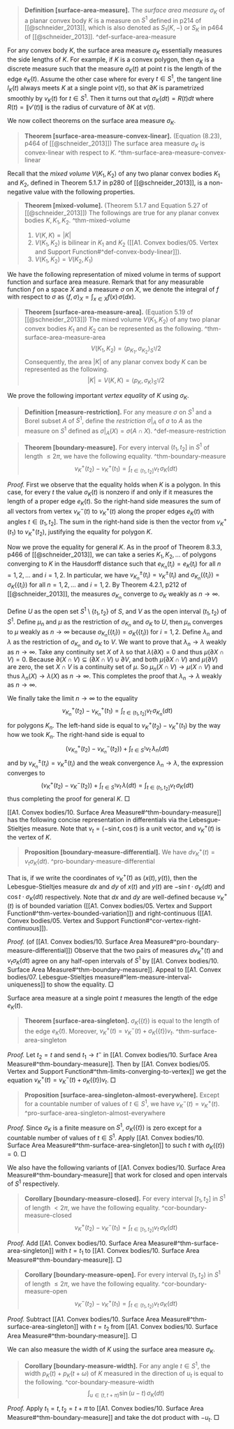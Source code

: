 > __Definition [surface-area-measure].__ The _surface area measure_ $\sigma_K$ of a planar convex body $K$ is a measure on $S^1$ defined in p214 of [[@schneider_2013]], which is also denoted as $S_1(K, -)$ or $S_K$ in p464 of [[@schneider_2013]].
> ^def-surface-area-measure

For any convex body $K$, the surface area measure $\sigma_K$ essentially measures the side lengths of $K$. For example, if $K$ is a convex polygon, then $\sigma_K$ is a discrete measure such that the measure $\sigma_K\left( t \right)$ at point $t$ is the length of the edge $e_K(t)$. Assume the other case where for every $t \in S^1$, the tangent line $l_K(t)$ always meets $K$ at a single point $v(t)$, so that $\partial K$ is parametrized smoothly by $v_K(t)$ for $t \in S^1$. Then it turns out that $\sigma_K(dt) = R(t) dt$ where $R(t) = \left\lVert v'(t) \right\rVert$ is the radius of curvature of $\partial K$ at $v(t)$.

We now collect theorems on the surface area measure $\sigma_K$.

> __Theorem [surface-area-measure-convex-linear].__ (Equation (8.23), p464 of [[@schneider_2013]]) The surface area measure $\sigma_K$ is convex-linear with respect to $K$. ^thm-surface-area-measure-convex-linear

Recall that the _mixed volume_ $V(K_1, K_2)$ of any two planar convex bodies $K_1$ and $K_2$, defined in Theorem 5.1.7 in p280 of [[@schneider_2013]], is a non-negative value with the following properties.

> __Theorem [mixed-volume].__ (Theorem 5.1.7 and Equation 5.27 of [[@schneider_2013]]) The followings are true for any planar convex bodies $K, K_1, K_2$. ^thm-mixed-volume
> 
> 1. $V(K, K) = |K|$
> 2. $V(K_1, K_2)$ is bilinear in $K_1$ and $K_2$ ([[A1. Convex bodies/05. Vertex and Support Function#^def-convex-body-linear]]).
> 3. $V(K_1, K_2) = V(K_2, K_1)$

We have the following representation of mixed volume in terms of support function and surface area measure. Remark that for any measurable function $f$ on a space $X$ and a measure $\sigma$ on $X$, we denote the integral of $f$ with respect to $\sigma$ as $\left< f, \sigma \right>_{X} = \int_{x \in X} f(x)\,\sigma(dx)$.

> __Theorem [surface-area-measure-area].__ (Equation 5.19 of [[@schneider_2013]]) The mixed volume $V(K_1, K_2)$ of any two planar convex bodies $K_1$ and $K_2$ can be represented as the following. ^thm-surface-area-measure-area
$$
V(K_1, K_2) = \left< p_{K_1}, \sigma_{K_2} \right>_{S^1} / 2
$$
> Consequently, the area $|K|$ of any planar convex body $K$ can be represented as the following.
$$
|K| = V(K, K) = \left< p_K, \sigma_K \right>_{S^1} / 2
$$

We prove the following important _vertex equality_ of $K$ using $\sigma_K$.

> __Definition [measure-restriction].__ For any measure $\sigma$ on $S^1$ and a Borel subset $A$ of $S^1$, define the _restriction_ $\sigma|_A$ of $\sigma$ to $A$ as the measure on $S^1$ defined as $\sigma|_A(X) = \sigma(A \cap X)$. ^def-measure-restriction

> __Theorem [boundary-measure].__ For every interval $(t_1, t_2]$ in $S^1$ of length $\leq 2\pi$, we have the following equality. ^thm-boundary-measure
$$
v_K^+(t_2) - v_K^+(t_1) = \int_{t \in (t_1, t_2]} v_t \, \sigma_K(dt)
$$

_Proof._ First we observe that the equality holds when $K$ is a polygon. In this case, for every $t$ the value $\sigma_K(t)$ is nonzero if and only if it measures the length of a proper edge $e_K(t)$. So the right-hand side measures the sum of all vectors from vertex $v_K^-(t)$ to $v_K^+(t)$ along the proper edges $e_K(t)$ with angles $t \in (t_1, t_2]$. The sum in the right-hand side is then the vector from $v_K^+(t_1)$ to $v_K^+(t_2)$, justifying the equality for polygon $K$.  

Now we prove the equality for general $K$. As in the proof of Theorem 8.3.3, p466 of [[@schneider_2013]], we can take a series $K_1, K_2, \dots$ of polygons converging to $K$ in the Hausdorff distance such that $e_{K_n}(t_i) = e_{K}(t_i)$ for all $n = 1, 2, \dots$ and $i = 1, 2$. In particular, we have $v_{K_n}^{\pm}(t_i) = v_{K}^{\pm}(t_i)$ and $\sigma_{K_n}(\{t_i\}) = \sigma_{K}(\{t_i\})$ for all $n = 1, 2, \dots$ and $i = 1, 2$. By Theorem 4.2.1, p212 of [[@schneider_2013]], the measures $\sigma_{K_n}$ converge to $\sigma_K$ weakly as $n \to \infty$.

Define $U$ as the open set $S^1 \setminus \left\{ t_1, t_2 \right\}$ of $S$, and $V$ as the open interval $(t_1, t_2)$ of $S^1$. Define $\mu_n$ and $\mu$ as the restriction of $\sigma_{K_n}$ and $\sigma_K$ to $U$, then $\mu_n$ converges to $\mu$ weakly as $n \to \infty$ because $\sigma_{K_n}(\{t_i\}) = \sigma_{K}(\{t_i\})$ for $i = 1, 2$. Define $\lambda_n$ and $\lambda$ as the restriction of $\sigma_{K_n}$ and $\sigma_K$ to $V$. We want to prove that $\lambda_n \to \lambda$ weakly as $n \to \infty$. Take any continuity set $X$ of $\lambda$ so that $\lambda(\partial X) = 0$ and thus $\mu(\partial X \cap V) = 0$. Because $\partial(X \cap V) \subseteq (\partial X \cap V) \cup \partial V$, and both $\mu(\partial X \cap V)$ and $\mu(\partial V)$ are zero, the set $X \cap V$ is a continuity set of $\mu$. So $\mu_n(X \cap V) \to \mu(X \cap V)$ and thus $\lambda_n(X) \to \lambda(X)$ as $n \to \infty$. This completes the proof that $\lambda_n \to \lambda$ weakly as $n \to \infty$.

We finally take the limit $n \to \infty$ to the equality
$$
v_{K_n}^+(t_2) - v_{K_n}^+(t_1) = \int_{t \in (t_1, t_2]} v_t \, \sigma_{K_n}(dt)
$$
for polygons $K_n$. The left-hand side is equal to $v_K^+(t_2) - v_K^+(t_1)$ by the way how we took $K_n$. The right-hand side is equal to
$$
(v_{K_n}^+(t_2) - v_{K_n}^-(t_2)) + \int_{t \in S^1} v_t \, \lambda_n(dt)
$$
and by $v_{K_n}^{\pm}(t_i) = v_{K}^{\pm}(t_i)$ and the weak convergence $\lambda_n \to \lambda$, the expression converges to
$$
(v_{K}^+(t_2) - v_{K}^-(t_2)) + \int_{t \in S^1} v_t \, \lambda(dt) = \int_{t \in (t_1, t_2]} v_t\, \sigma_{K}(dt)
$$
thus completing the proof for general $K$. □

[[A1. Convex bodies/10. Surface Area Measure#^thm-boundary-measure]] has the following concise representation in differentials via the Lebesgue-Stieltjes measure. Note that $v_t = (-\sin t, \cos t)$ is a unit vector, and $v_K^+(t)$ is the vertex of $K$.

> __Proposition [boundary-measure-differential].__ We have $dv_K^+(t) = v_t \sigma_K(dt)$. ^pro-boundary-measure-differential

That is, if we write the coordinates of $v_K^+(t)$ as $(x(t), y(t))$, then the Lebesgue-Stieltjes measure $dx$ and $dy$ of $x(t)$ and $y(t)$ are $-\sin t \cdot \sigma_K(dt)$ and $\cos t \cdot \sigma_K(dt)$ respectively. Note that $dx$ and $dy$ are well-defined because $v_K^+(t)$ is of bounded variation ([[A1. Convex bodies/05. Vertex and Support Function#^thm-vertex-bounded-variation]]) and right-continuous ([[A1. Convex bodies/05. Vertex and Support Function#^cor-vertex-right-continuous]]).

_Proof._ (of [[A1. Convex bodies/10. Surface Area Measure#^pro-boundary-measure-differential]]) Observe that the two pairs of measures $dv_K^+(t)$ and $v_t \sigma_K(dt)$ agree on any half-open intervals of $S^1$ by [[A1. Convex bodies/10. Surface Area Measure#^thm-boundary-measure]]. Appeal to [[A1. Convex bodies/07. Lebesgue-Stieltjes measure#^lem-measure-interval-uniqueness]] to show the equality. □

Surface area measure at a single point $t$ measures the length of the edge $e_K(t)$.

> __Theorem [surface-area-singleton].__ $\sigma_K(\left\{ t \right\})$ is equal to the length of the edge $e_K(t)$. Moreover, $v_K^+(t) = v_K^-(t) + \sigma_K( \left\{ t \right\} ) v_t$. ^thm-surface-area-singleton

_Proof._ Let $t_2 = t$ and send $t_1 \to t^-$ in [[A1. Convex bodies/10. Surface Area Measure#^thm-boundary-measure]]. Then by [[A1. Convex bodies/05. Vertex and Support Function#^thm-limits-converging-to-vertex]] we get the equation $v_K^+(t) = v_K^-(t) + \sigma_K(\left\{ t \right\}) v_t$. □

> __Proposition [surface-area-singleton-almost-everywhere].__ Except for a countable number of values of $t \in S^1$, we have $v_K^-(t) = v_K^+(t)$.
> ^pro-surface-area-singleton-almost-everywhere

_Proof._ Since $\sigma_K$ is a finite measure on $S^1$, $\sigma_K(\left\{ t \right\})$ is zero except for a countable number of values of $t \in S^1$. Apply [[A1. Convex bodies/10. Surface Area Measure#^thm-surface-area-singleton]] to such $t$ with $\sigma_K(\left\{ t \right\}) = 0$. □

We also have the following variants of [[A1. Convex bodies/10. Surface Area Measure#^thm-boundary-measure]] that work for closed and open intervals of $S^1$ respectively.

> __Corollary [boundary-measure-closed].__ For every interval $[t_1, t_2]$ in $S^1$ of length $< 2\pi$, we have the following equality. ^cor-boundary-measure-closed
$$
v_K^+(t_2) - v_K^-(t_1) = \int_{t \in [t_1, t_2]} v_t \, \sigma_K(dt)
$$

_Proof._ Add [[A1. Convex bodies/10. Surface Area Measure#^thm-surface-area-singleton]] with $t=t_1$ to [[A1. Convex bodies/10. Surface Area Measure#^thm-boundary-measure]]. □

> __Corollary [boundary-measure-open].__ For every interval $(t_1, t_2)$ in $S^1$ of length $\leq 2\pi$, we have the following equality. ^cor-boundary-measure-open
$$
v_K^-(t_2) - v_K^+(t_1) = \int_{t \in (t_1, t_2)} v_t \, \sigma_K(dt)
$$

_Proof._ Subtract [[A1. Convex bodies/10. Surface Area Measure#^thm-surface-area-singleton]] with $t=t_2$ from [[A1. Convex bodies/10. Surface Area Measure#^thm-boundary-measure]]. □

We can also measure the width of $K$ using the surface area measure $\sigma_K$.

> __Corollary [boundary-measure-width].__ For any angle $t \in S^1$, the width $p_K(t) + p_K(t + \omega)$ of $K$ measured in the direction of $u_t$ is equal to the following. ^cor-boundary-measure-width
$$
\int_{u \in (t, t + \pi)} \sin(u - t) \, \sigma_K(dt)
$$

_Proof._ Apply $t_1 = t, t_2 = t + \pi$ to [[A1. Convex bodies/10. Surface Area Measure#^thm-boundary-measure]] and take the dot product with $-u_t$. □